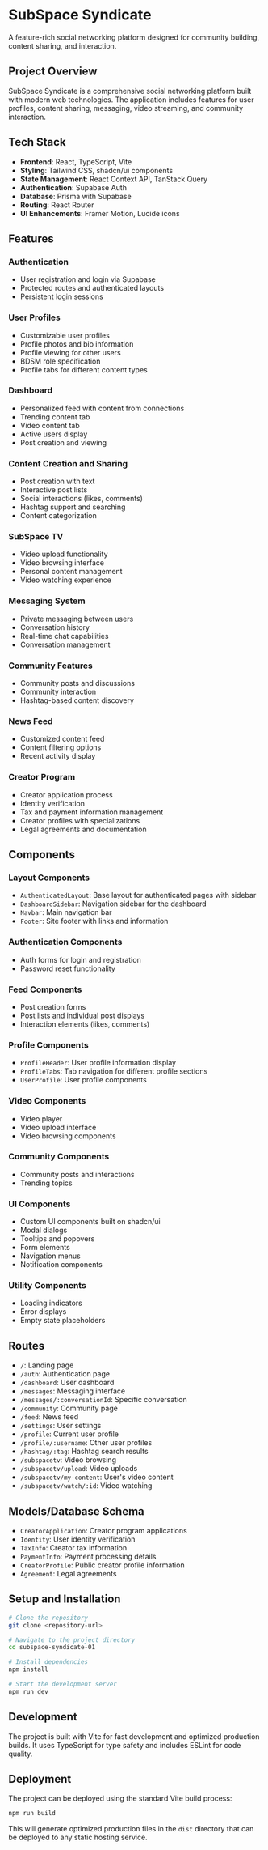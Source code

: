 # SubSpace Syndicate

A feature-rich social networking platform designed for community building, content sharing, and interaction.

## Project Overview

SubSpace Syndicate is a comprehensive social networking platform built with modern web technologies. The application includes features for user profiles, content sharing, messaging, video streaming, and community interaction.

## Tech Stack

- **Frontend**: React, TypeScript, Vite
- **Styling**: Tailwind CSS, shadcn/ui components
- **State Management**: React Context API, TanStack Query
- **Authentication**: Supabase Auth
- **Database**: Prisma with Supabase
- **Routing**: React Router
- **UI Enhancements**: Framer Motion, Lucide icons

## Features

### Authentication
- User registration and login via Supabase
- Protected routes and authenticated layouts
- Persistent login sessions

### User Profiles
- Customizable user profiles
- Profile photos and bio information
- Profile viewing for other users
- BDSM role specification
- Profile tabs for different content types

### Dashboard
- Personalized feed with content from connections
- Trending content tab
- Video content tab
- Active users display
- Post creation and viewing

### Content Creation and Sharing
- Post creation with text
- Interactive post lists
- Social interactions (likes, comments)
- Hashtag support and searching
- Content categorization

### SubSpace TV
- Video upload functionality
- Video browsing interface
- Personal content management
- Video watching experience

### Messaging System
- Private messaging between users
- Conversation history
- Real-time chat capabilities
- Conversation management

### Community Features
- Community posts and discussions
- Community interaction
- Hashtag-based content discovery

### News Feed
- Customized content feed
- Content filtering options
- Recent activity display

### Creator Program
- Creator application process
- Identity verification
- Tax and payment information management
- Creator profiles with specializations
- Legal agreements and documentation

## Components

### Layout Components
- `AuthenticatedLayout`: Base layout for authenticated pages with sidebar
- `DashboardSidebar`: Navigation sidebar for the dashboard
- `Navbar`: Main navigation bar
- `Footer`: Site footer with links and information

### Authentication Components
- Auth forms for login and registration
- Password reset functionality

### Feed Components
- Post creation forms
- Post lists and individual post displays
- Interaction elements (likes, comments)

### Profile Components
- `ProfileHeader`: User profile information display
- `ProfileTabs`: Tab navigation for different profile sections
- `UserProfile`: User profile components

### Video Components
- Video player
- Video upload interface
- Video browsing components

### Community Components
- Community posts and interactions
- Trending topics

### UI Components
- Custom UI components built on shadcn/ui
- Modal dialogs
- Tooltips and popovers
- Form elements
- Navigation menus
- Notification components

### Utility Components
- Loading indicators
- Error displays
- Empty state placeholders

## Routes
- `/`: Landing page
- `/auth`: Authentication page
- `/dashboard`: User dashboard
- `/messages`: Messaging interface
- `/messages/:conversationId`: Specific conversation
- `/community`: Community page
- `/feed`: News feed
- `/settings`: User settings
- `/profile`: Current user profile
- `/profile/:username`: Other user profiles
- `/hashtag/:tag`: Hashtag search results
- `/subspacetv`: Video browsing
- `/subspacetv/upload`: Video uploads
- `/subspacetv/my-content`: User's video content
- `/subspacetv/watch/:id`: Video watching

## Models/Database Schema
- `CreatorApplication`: Creator program applications
- `Identity`: User identity verification
- `TaxInfo`: Creator tax information
- `PaymentInfo`: Payment processing details
- `CreatorProfile`: Public creator profile information
- `Agreement`: Legal agreements

## Setup and Installation

```sh
# Clone the repository
git clone <repository-url>

# Navigate to the project directory
cd subspace-syndicate-01

# Install dependencies
npm install

# Start the development server
npm run dev
```

## Development

The project is built with Vite for fast development and optimized production builds. It uses TypeScript for type safety and includes ESLint for code quality.

## Deployment

The project can be deployed using the standard Vite build process:

```sh
npm run build
```

This will generate optimized production files in the `dist` directory that can be deployed to any static hosting service.
